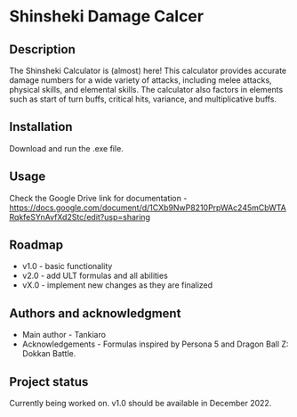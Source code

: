 # Shinsheki Damage Calcer

## Description

The Shinsheki Calculator is (almost) here!
This calculator provides accurate damage numbers for a wide variety of attacks, including melee attacks, physical skills, and elemental skills. 
The calculator also factors in elements such as start of turn buffs, critical hits, variance, and multiplicative buffs.


## Installation

Download and run the .exe file.

## Usage
Check the Google Drive link for documentation - https://docs.google.com/document/d/1CXb9NwP8210PrpWAc245mCbWTARqkfeSYnAvfXd2Stc/edit?usp=sharing

## Roadmap
- v1.0 - basic functionality
- v2.0 - add ULT formulas and all abilities
- vX.0 - implement new changes as they are finalized

## Authors and acknowledgment

- Main author - Tankiaro
- Acknowledgements - Formulas inspired by Persona 5 and Dragon Ball Z: Dokkan Battle.

## Project status
Currently being worked on. v1.0 should be available in December 2022.
